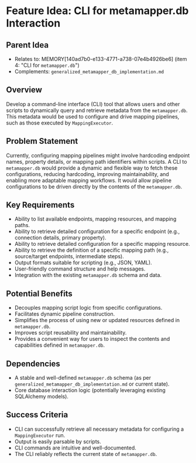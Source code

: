 # Feature Idea: CLI for metamapper.db Interaction

## Parent Idea
-   Relates to: MEMORY[140ad7b0-e133-4771-a738-07e4b4926be6] (item 4: "CLI for `metamapper.db`")
-   Complements: `generalized_metamapper_db_implementation.md`

## Overview
Develop a command-line interface (CLI) tool that allows users and other scripts to dynamically query and retrieve metadata from the `metamapper.db`. This metadata would be used to configure and drive mapping pipelines, such as those executed by `MappingExecutor`.

## Problem Statement
Currently, configuring mapping pipelines might involve hardcoding endpoint names, property details, or mapping path identifiers within scripts. A CLI to `metamapper.db` would provide a dynamic and flexible way to fetch these configurations, reducing hardcoding, improving maintainability, and enabling more adaptable mapping workflows. It would allow pipeline configurations to be driven directly by the contents of the `metamapper.db`.

## Key Requirements
-   Ability to list available endpoints, mapping resources, and mapping paths.
-   Ability to retrieve detailed configuration for a specific endpoint (e.g., connection details, primary property).
-   Ability to retrieve detailed configuration for a specific mapping resource.
-   Ability to retrieve the definition of a specific mapping path (e.g., source/target endpoints, intermediate steps).
-   Output formats suitable for scripting (e.g., JSON, YAML).
-   User-friendly command structure and help messages.
-   Integration with the existing `metamapper.db` schema and data.

## Potential Benefits
-   Decouples mapping script logic from specific configurations.
-   Facilitates dynamic pipeline construction.
-   Simplifies the process of using new or updated resources defined in `metamapper.db`.
-   Improves script reusability and maintainability.
-   Provides a convenient way for users to inspect the contents and capabilities defined in `metamapper.db`.

## Dependencies
-   A stable and well-defined `metamapper.db` schema (as per `generalized_metamapper_db_implementation.md` or current state).
-   Core database interaction logic (potentially leveraging existing SQLAlchemy models).

## Success Criteria
-   CLI can successfully retrieve all necessary metadata for configuring a `MappingExecutor` run.
-   Output is easily parsable by scripts.
-   CLI commands are intuitive and well-documented.
-   The CLI reliably reflects the current state of `metamapper.db`.
